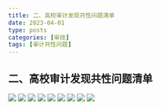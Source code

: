 ```yaml
---
title: 二、高校审计发现共性问题清单
date: 2023-04-01
type: posts
categories: [审技]
tags: [审计共性问题]
---
```

## 二、高校审计发现共性问题清单

![](https://img.richfan.site/audit/审计发现共性问题清单/二、高校审计发现共性问题清单/高校审计发现共性问题清单_页面_013.webp)
![](https://img.richfan.site/audit/审计发现共性问题清单/二、高校审计发现共性问题清单/高校审计发现共性问题清单_页面_014.webp)
![](https://img.richfan.site/audit/审计发现共性问题清单/二、高校审计发现共性问题清单/高校审计发现共性问题清单_页面_015.webp)
![](https://img.richfan.site/audit/审计发现共性问题清单/二、高校审计发现共性问题清单/高校审计发现共性问题清单_页面_016.webp)
![](https://img.richfan.site/audit/审计发现共性问题清单/二、高校审计发现共性问题清单/高校审计发现共性问题清单_页面_017.webp)
![](https://img.richfan.site/audit/审计发现共性问题清单/二、高校审计发现共性问题清单/高校审计发现共性问题清单_页面_018.webp)
![](https://img.richfan.site/audit/审计发现共性问题清单/二、高校审计发现共性问题清单/高校审计发现共性问题清单_页面_019.webp)
![](https://img.richfan.site/audit/审计发现共性问题清单/二、高校审计发现共性问题清单/高校审计发现共性问题清单_页面_020.webp)
![](https://img.richfan.site/audit/审计发现共性问题清单/二、高校审计发现共性问题清单/高校审计发现共性问题清单_页面_021.webp)

